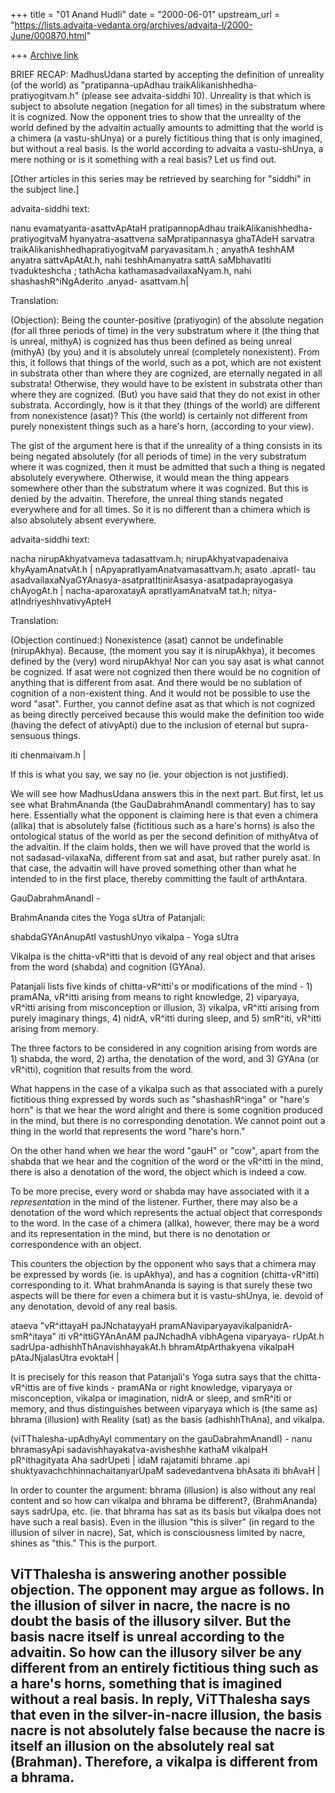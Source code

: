 +++
title = "01 Anand Hudli"
date = "2000-06-01"
upstream_url = "https://lists.advaita-vedanta.org/archives/advaita-l/2000-June/000870.html"

+++
[Archive link](https://lists.advaita-vedanta.org/archives/advaita-l/2000-June/000870.html)

BRIEF RECAP: MadhusUdana started by accepting the definition
of unreality (of the world) as "pratipanna-upAdhau traikAlikanishhedha-
pratiyogitvam.h" (please see advaita-siddhi 10). Unreality is that
which is subject to absolute negation (negation for all times) in the
substratum where it is cognized. Now the opponent tries to show that
the unreality of the world defined by the advaitin actually amounts
to admitting that the world is a chimera (a vastu-shUnya) or a
purely fictitious thing that is only imagined, but without a real
basis. Is the world according to advaita a vastu-shUnya, a mere nothing
or is it something with a real basis? Let us find out.

[Other articles in this series may be retrieved by searching for
"siddhi" in the subject line.]

 advaita-siddhi text:

 nanu evamatyanta-asattvApAtaH pratipannopAdhau traikAlikanishhedha-
 pratiyogitvaM hyanyatra-asattvena saMpratipannasya ghaTAdeH sarvatra
 traikAlikanishhedhapratiyogitvaM paryavasitam.h ; anyathA teshhAM anyatra
 sattvApAtAt.h, nahi teshhAmanyatra sattA saMbhavatIti tvadukteshcha ;
 tathAcha kathamasadvailaxaNyam.h, nahi shashashR^iNgAderito .anyad-
 asattvam.h|

 Translation:

 (Objection): Being the counter-positive (pratiyogin) of the absolute
 negation (for all three periods of time) in the very substratum where
 it (the thing that is unreal, mithyA) is cognized has thus been defined
 as being unreal (mithyA) (by you) and it is absolutely unreal (completely
 nonexistent). From this, it follows that things of the world, such as a
 pot, which are not existent in substrata other than where they are
 cognized, are eternally negated in all substrata! Otherwise, they would
 have to be existent in substrata other than where they are cognized.
 (But) you have said that they do not exist in other substrata.
 Accordingly, how is it that they (things of the world) are different
 from nonexistence (asat)? This (the world) is certainly not different
 from purely nonexistent things such as a hare's horn, (according to
 your view).

 The gist of the argument here is that if the unreality of a thing
 consists in its being negated absolutely (for all periods of time) in
 the very substratum where it was cognized, then it must be admitted
 that such a thing is negated absolutely everywhere. Otherwise, it
 would mean the thing appears somewhere other than the substratum
 where it was cognized. But this is denied by the advaitin. Therefore,
 the unreal thing stands negated everywhere and for all times. So it
 is no different than a chimera which is also absolutely absent everywhere.

 advaita-siddhi text:

 nacha nirupAkhyatvameva tadasattvam.h; nirupAkhyatvapadenaiva
 khyAyamAnatvAt.h | nApyapratIyamAnatvamasattvam.h; asato .apratI-
 tau asadvailaxaNyaGYAnasya-asatpratItinirAsasya-asatpadaprayogasya
 chAyogAt.h | nacha-aparoxatayA apratIyamAnatvaM tat.h; nitya-
 atIndriyeshhvativyApteH

 Translation:

 (Objection continued:) Nonexistence (asat) cannot be undefinable
 (nirupAkhya). Because, (the moment you say it is nirupAkhya), it becomes
 defined by the (very) word nirupAkhya! Nor can you say asat is what
 cannot be cognized. If asat were not cognized then there would be no
 cognition of anything that is different from asat. And there
 would be no sublation of cognition of a non-existent thing.
 And it would not be possible to use the word "asat". Further,
 you cannot define asat as that which is not cognized as
 being directly perceived because this would make the definition
 too wide (having the defect of ativyApti) due to the inclusion
 of eternal but supra-sensuous things.

 iti chenmaivam.h |

 If this is what you say, we say no (ie. your objection is not
 justified).

 We will see how MadhusUdana answers this in the next part. But first,
 let us see what BrahmAnanda (the GauDabrahmAnandI commentary) has to say
 here. Essentially what the opponent is claiming here is that even a
 chimera (alIka) that is absolutely false (fictitious such as a hare's
 horns) is also the ontological status of the world as per the second
 definition of mithyAtva of the advaitin. If the claim holds, then we
 will have proved that the world is not sadasad-vilaxaNa, different from
 sat and asat, but rather purely asat. In that case, the advaitin will
 have proved something other than what he intended to in the first place,
 thereby committing the fault of arthAntara.

 GauDabrahmAnandI -

 BrahmAnanda cites the Yoga sUtra of Patanjali:

 shabdaGYAnAnupAtI vastushUnyo vikalpa - Yoga sUtra

 Vikalpa is the chitta-vR^itti that is devoid of any real object and
 that arises from the word (shabda) and cognition (GYAna).

 Patanjali lists five kinds of chitta-vR^itti's or modifications of the
 mind -  1) pramANa, vR^itti arising from means to right
 knowledge, 2) viparyaya, vR^itti arising from misconception or illusion,
 3) vikalpa, vR^itti arising from purely imaginary things, 4) nidrA,
 vR^itti during sleep, and 5) smR^iti, vR^itti arising from memory.

 The three factors to be considered in any cognition arising from
 words are 1) shabda, the word, 2) artha, the denotation of the word,
 and 3) GYAna (or vR^itti), cognition that results from the word.

 What happens in the case of a vikalpa such as that associated with a
 purely fictitious thing expressed by words such as "shashashR^inga" or
 "hare's horn" is that we hear the word alright and there is some
 cognition produced in the mind, but there is no corresponding denotation.
 We cannot point out a thing in the world that represents the word
 "hare's horn."

 On the other hand when we hear the word "gauH" or "cow", apart from the
 shabda that we hear and the cognition of the word or the vR^itti in the
 mind, there is also a denotation of the word, the object which is indeed
 a cow.

 To be more precise, every word or shabda may have associated with it
 a *representation* in the mind of the listener. Further, there may also
 be a denotation of the word which represents the actual object that
 corresponds to the word. In the case of a chimera (alIka), however, there
 may be a word and its representation in the mind, but there is no
 denotation or correspondence with an object.

 This counters the objection by the opponent who says that a chimera
 may be expressed by words (ie. is upAkhya), and has a cognition
 (chitta-vR^itti) corresponding to it. What brahmAnanda is saying
 is that surely these two aspects will be there for even a chimera
 but it is vastu-shUnya, ie. devoid of any denotation, devoid of any
 real basis.

 ataeva "vR^ittayaH paJNchatayyaH pramANaviparyayavikalpanidrA-
 smR^itaya" iti vR^ittiGYAnAnAM paJNchadhA vibhAgena viparyaya-
 rUpAt.h sadrUpa-adhishhThAnavishhayakAt.h bhramAtpArthakyena
 vikalpaH pAtaJNjalasUtra evoktaH |

 It is precisely for this reason that Patanjali's Yoga sutra
 says that the chitta-vR^ittis are of five kinds - pramANa or
 right knowledge, viparyaya or misconception, vikalpa or imagination,
 nidrA or sleep, and smR^iti or memory, and thus distinguishes between
 viparyaya which is (the same as) bhrama (illusion) with Reality (sat)
 as the basis (adhishhThAna), and vikalpa.

 (viTThalesha-upAdhyAyI commentary on the gauDabrahmAnandI) -
 nanu bhramasyApi sadavishhayakatva-avisheshhe
 kathaM vikalpaH pR^ithagityata Aha sadrUpeti |
 idaM rajatamiti bhrame .api shuktyavachchhinnachaitanyarUpaM
 sadevedantvena bhAsata iti bhAvaH |

 In order to counter the argument: bhrama (illusion) is  also
 without any real content and so how can vikalpa and bhrama be different?,
 (BrahmAnanda) says sadrUpa, etc. (ie. that bhrama has sat as its basis but
 vikalpa does not have such a real basis). Even in the illusion "this is
 silver" (in regard to the illusion of silver in nacre), Sat, which is
 consciousness limited by nacre, shines as "this." This is the purport.

 ViTThalesha is answering another possible objection. The opponent may
 argue as follows. In the illusion of silver in nacre, the nacre is no
 doubt the basis of the illusory silver. But the basis nacre itself
 is unreal according to the advaitin. So how can the illusory silver be
 any different from an entirely fictitious thing such as a hare's horns,
 something that is imagined without a real basis. In reply, ViTThalesha
 says that even in the silver-in-nacre illusion, the basis nacre is not
 absolutely false because the nacre is itself an illusion on the absolutely
 real sat (Brahman). Therefore, a vikalpa is different from a bhrama.
------------------------------

